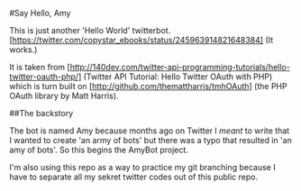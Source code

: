 #Say Hello, Amy

This is just another 'Hello World' twitterbot. [https://twitter.com/copystar_ebooks/status/245963914821648384] (It works.)

It is taken from [http://140dev.com/twitter-api-programming-tutorials/hello-twitter-oauth-php/] (Twitter API Tutorial: Hello Twitter OAuth with PHP) which is turn built on [http://github.com/themattharris/tmhOAuth] (the PHP OAuth library by Matt Harris).


##The backstory

The bot is named Amy because months ago on Twitter I _meant_ to write that I wanted to create 'an army of bots' but there was a typo that resulted in 'an amy of bots'. So this begins the AmyBot project.

I'm also using this repo as a way to practice my git branching because I have to separate all my sekret twitter codes out of this public repo.
